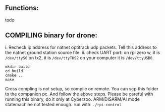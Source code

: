 
## Functions:
todo


## COMPILING binary for drone:
i. Recheck ip address for natnet optitrack udp packets. Tell this address to the natnet ground station source file.
ii. check UART port: on rpi zero w, it is `/dev/ttyS0` on tx2, it is `/dev/ttyTHS2` on your computer it is `/dev/ttyUSB0`.

```
mkdir build
cd build
cmake ..
make
```
Cross compling is not setup, so compile on remote. You can scp this folder to the companion pc. And follow the above steps.
Please be careful with running this binary, do it only at Cyberzoo. ARM/DISARM/AI mode statemachine not tested enough.
run with: `./rpi-control`